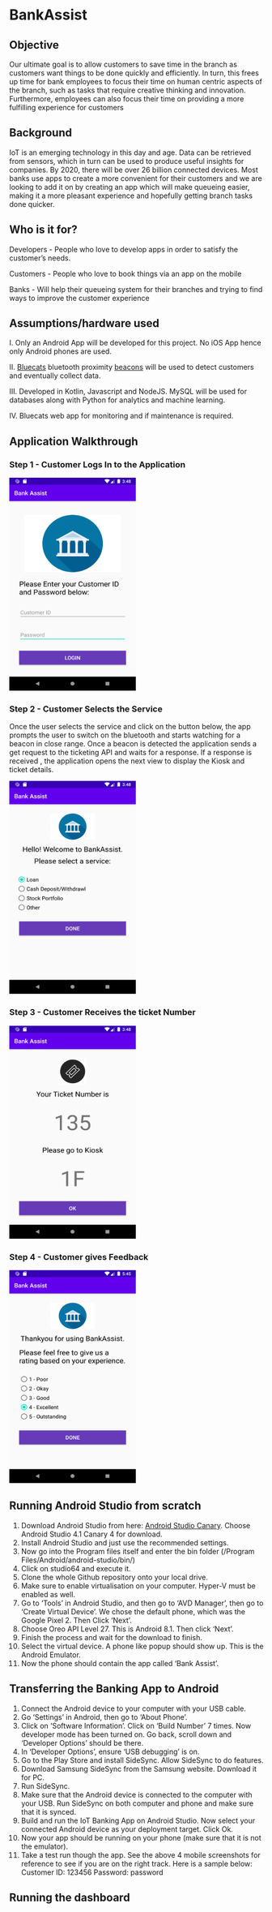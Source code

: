 # BankAssist

## Objective

Our ultimate goal is to allow customers to save time in the branch as customers want things to be
done quickly and efficiently. In turn, this frees up time for bank employees to focus their time on
human centric aspects of the branch, such as tasks that require creative thinking and innovation.
Furthermore, employees can also focus their time on providing a more fulfilling experience for
customers

## Background

IoT is an emerging technology in this day and age. Data can be retrieved from sensors, which in turn
can be used to produce useful insights for companies. By 2020, there will be over 26 billion
connected devices. Most banks use apps to create a more convenient for their customers and we are
looking to add it on by creating an app which will make queueing easier, making it a more pleasant
experience and hopefully getting branch tasks done quicker.

## Who is it for?

Developers - People who love to develop apps in order to satisfy the customer’s needs.  

Customers - People who love to book things via an app on the mobile

Banks - Will help their queueing system for their branches and trying to find ways to improve the customer experience

## Assumptions/hardware used

I. Only an Android App will be developed for this project. No iOS App hence only Android
phones are used.

II. [Bluecats](https://www.bluecats.com/) bluetooth proximity [beacons](http://wwwpress.bluecats.com/buy-beacons/) will be used to detect customers and eventually
collect data.

III. Developed in Kotlin, Javascript and NodeJS. MySQL will be used for databases along with Python for
analytics and machine learning.

IV. Bluecats web app for monitoring and if maintenance is required.


## Application Walkthrough

### Step 1 - Customer Logs In to the Application 
<img src="images/Screenshot_1.png" width="250" height="420">

### Step 2 - Customer Selects the Service

Once the user selects the service and click on the button below, the app prompts the user to switch on the bluetooth and
starts watching for a beacon in close range. Once a beacon is detected the application sends a get request to the ticketing API and waits for a response. If a response is received , the application opens the next view to display the Kiosk and ticket details.

<img src="images/Screenshot_2.png" width="250" height="420">

### Step 3 - Customer Receives the ticket Number
<img src="images/Screenshot_3.png" width="250" height="420">

### Step 4 - Customer gives Feedback
<img src="images/Screenshot_4.png" width="250" height="420">

## Running Android Studio from scratch

1.	Download Android Studio from here:
[Android Studio Canary](https://developer.android.com/studio/archive).
Choose Android Studio 4.1 Canary 4 for download.
2.	Install Android Studio and just use the recommended settings.
3.	Now go into the Program files itself and enter the bin folder (/Program Files/Android/android-studio/bin/) 
4.	Click on studio64 and execute it.
5.	Clone the whole Github repository onto your local drive.
6.	Make sure to enable virtualisation on your computer. Hyper-V must be enabled as well. 
7.	Go to ‘Tools’ in Android Studio, and then go to ‘AVD Manager’, then go to ‘Create Virtual Device’. We chose the default phone, which was the Google Pixel 2. Then Click ‘Next’.
8.	Choose Oreo API Level 27. This is Android 8.1. Then click ‘Next’.
9.	Finish the process and wait for the download to finish.
10.	Select the virtual device. A phone like popup should show up. This is the Android Emulator.
11.	Now the phone should contain the app called ‘Bank Assist’. 


## Transferring the Banking App to Android

1.	Connect the Android device to your computer with your USB cable.
2.	Go ‘Settings’ in Android, then go to ‘About Phone’.
3.	Click on ‘Software Information’. Click on ‘Build Number’ 7 times. Now developer mode has been turned on. Go back, scroll down and ‘Developer Options’ should be there.
4.	In ‘Developer Options’, ensure ‘USB debugging’ is on. 
5.	Go to the Play Store and install SideSync. Allow SideSync to do features. 
6.	Download Samsung SideSync from the Samsung website. Download it for PC.
7.	Run SideSync.
8.	Make sure that the Android device is connected to the computer with your USB. Run SideSync on both computer and phone and make sure that it is synced.
9.	Build and run the IoT Banking App on Android Studio. Now select your connected Android device as your deployment target. Click Ok.
10.	Now your app should be running on your phone (make sure that it is not the emulator).
11.	Take a test run though the app. See the above 4 mobile screenshots for reference to see if you are on the right track. Here is a sample below:
Customer ID: 123456
Password: password


## Running the dashboard


